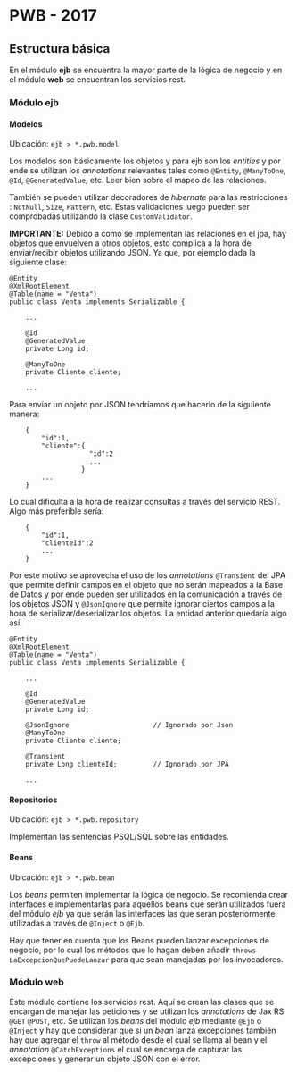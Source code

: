 # PWB - 2017
## Estructura básica
En el módulo **ejb** se encuentra la mayor parte de la lógica de negocio y en el módulo **web** se encuentran los servicios rest.

### Módulo ejb

#### Modelos
Ubicación: `ejb > *.pwb.model`

Los modelos son básicamente los objetos y para ejb son los *entities* y por ende se utilizan los *annotations* relevantes tales como `@Entity`, `@ManyToOne`, `@Id`, `@GeneratedValue`, etc. Leer bien sobre el mapeo de las relaciones.

También se pueden utilizar decoradores de *hibernate* para las restricciones : `NotNull`, `Size`, `Pattern`, etc. Estas validaciones luego pueden ser comprobadas utilizando la clase `CustomValidator`.

**IMPORTANTE:** Debido a como se implementan las relaciones en el jpa, hay objetos que envuelven a otros objetos, esto complica a la hora de enviar/recibir objetos utilizando JSON. Ya que, por ejemplo dada la siguiente clase:

```
@Entity
@XmlRootElement
@Table(name = "Venta")
public class Venta implements Serializable {
    
    ...

    @Id
    @GeneratedValue    
	private Long id;
    
    @ManyToOne    
    private Cliente cliente;    

    ...

```

Para enviar un objeto por JSON tendríamos que hacerlo de la siguiente manera:

```
	{
		"id":1,
		"cliente":{
					"id":2
					...
				  }
		...
	}
```

Lo cual dificulta a la hora de realizar consultas a través del servicio REST. Algo más preferible sería:

```
	{
		"id":1,
		"clienteId":2
		...
	}
```

Por este motivo se aprovecha el uso de los *annotations* `@Transient` del JPA que permite definir campos en el objeto que no serán mapeados a la Base de Datos y por ende pueden ser utilizados en la comunicación a través de los objetos JSON y `@JsonIgnore` que permite ignorar ciertos campos a la hora de serializar/deserializar los objetos. La entidad anterior quedaría algo así:

```
@Entity
@XmlRootElement
@Table(name = "Venta")
public class Venta implements Serializable {
    
    ...

    @Id
    @GeneratedValue    
	private Long id;
    
	@JsonIgnore 					// Ignorado por Json
    @ManyToOne    
    private Cliente cliente;    

	@Transient
	private Long clienteId;			// Ignorado por JPA

    ...

```

#### Repositorios
Ubicación: `ejb > *.pwb.repository`

Implementan las sentencias PSQL/SQL sobre las entidades.

#### Beans
Ubicación: `ejb > *.pwb.bean`

Los *beans* permiten implementar la lógica de negocio. Se recomienda crear interfaces e implementarlas para aquellos beans que serán utilizados fuera del módulo *ejb* ya que serán las interfaces las que serán posteriormente utilizadas a través de `@Inject` o `@Ejb`.

Hay que tener en cuenta que los Beans pueden lanzar excepciones de negocio, por lo cual los métodos que lo hagan deben añadir `throws LaExcepcionQuePuedeLanzar` para que sean manejadas por los invocadores.

### Módulo web

Este módulo contiene los servicios rest. Aquí se crean las clases que se encargan de manejar las peticiones y se utilizan los *annotations* de Jax RS `@GET` `@POST`, etc. Se utilizan los *beans* del módulo *ejb* mediante `@Ejb` o `@Inject` y hay que considerar que si un *bean* lanza excepciones también hay que agregar el `throw` al método desde el cual se llama al bean y el *annotation* `@CatchExceptions` el cual se encarga de capturar las excepciones y generar un objeto JSON con el error.


